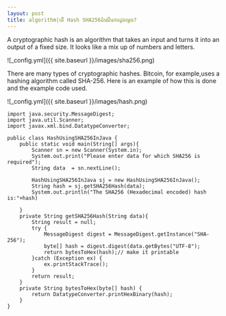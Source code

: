 ```yaml
---
layout: post
title: algorithm|តើ Hash SHA256​ដំណើរការដូចម្ដេច?
---
```


A cryptographic hash is an algorithm that takes an input and turns it into an output of a fixed size. 
It looks like a mix up of numbers and letters. 

![_config.yml]({{ site.baseurl }}/images/sha256.png)


There are many types of cryptographic hashes. Bitcoin, for example,uses a hashing algorithm called SHA-256. 
Here is an example of how this is done and the example code used.

![_config.yml]({{ site.baseurl }}/images/hash.png)

```
import java.security.MessageDigest;
import java.util.Scanner;
import javax.xml.bind.DatatypeConverter;

public class HashUsingSHA256InJava {
	public static void main(String[] args){
		Scanner sn = new Scanner(System.in);
		System.out.print("Please enter data for which SHA256 is required");
		String data  = sn.nextLine();
		
		HashUsingSHA256InJava sj = new HashUsingSHA256InJava();
		String hash = sj.getSHA256Hash(data);
		System.out.println("The SHA256 (Hexadecimal encoded) hash is:"+hash)
	
	}
	private String getSHA256Hash(String data){
		String result = null;
		try {
			MessageDigest digest = MessageDigest.getInstance("SHA-256");
			byte[] hash = digest.digest(data.getBytes("UTF-8");
			return bytesToHex(hash);// make it printable
		}catch (Exception ex) {
			ex.printStackTrace();
		}
		return result;
	}
	private String bytesToHex(byte[] hash) {
		return DatatypeConverter.printHexBinary(hash);
	}
}
```
